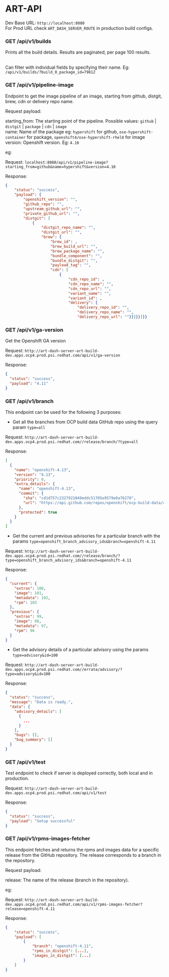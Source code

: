 # ART-API

Dev Base URL: ```http://localhost:8080``` <br>
For Prod URL check `ART_DASH_SERVER_ROUTE` in production build configs.

### GET /api/v1/builds

Prints all the build details. Results are paginated, per page 100 results. <br><br>

Can filter with individual fields by specifying their name. Eg: ```/api/v1/builds/?build_0_package_id=79812```

### GET /api/v1/pipeline-image

Endpoint to get the image pipeline of an image, starting from github, distgit, brew, cdn or delivery repo name.

Request payload:

starting_from: The starting point of the pipeline. Possible values: `github` | `distgit` | `package` | `cdn`
| `image` <br>
name: Name of the package eg: `hypershift` for github, `ose-hypershift-container` for
package, `openshift4/ose-hypershift-rhel8` for image<br>
version: Openshift version. Eg: `4.10`

eg:

Request: `localhost:8080/api/v1/pipeline-image?starting_from=github&name=hypershift&version=4.10`

Response:

```json
{
    "status": "success",
    "payload": {
        "openshift_version": "",
        "github_repo": "",
        "upstream_github_url": "",
        "private_github_url": "",
        "distgit": [
            {
                "distgit_repo_name": "",
                "distgit_url": "",
                "brew": {
                    "brew_id": ,
                    "brew_build_url": "",
                    "brew_package_name": "",
                    "bundle_component": "",
                    "bundle_distgit": "",
                    "payload_tag": "",
                    "cdn": [
                        {
                            "cdn_repo_id": ,
                            "cdn_repo_name": "",
                            "cdn_repo_url": "",
                            "variant_name": "",
                            "variant_id": ,
                            "delivery": {
                                "delivery_repo_id": "",
                                "delivery_repo_name": "",
                                "delivery_repo_url": ""}}]}}]}}
```

### GET /api/v1/ga-version

Get the Openshift GA version

Request: ``http://art-dash-server-art-build-dev.apps.ocp4.prod.psi.redhat.com/api/v1/ga-version``

Response:

```json
{
  "status": "success",
  "payload": "4.11"
}
```

### GET /api/v1/branch

This endpoint can be used for the following 3 purposes:

- Get all the branches from OCP build data GitHub repo using the query param ``type=all``

Request: ``http://art-dash-server-art-build-dev.apps.ocp4.prod.psi.redhat.com//release/branch/?type=all``

Response:

```json
[
  {
    "name": "openshift-4.13",
    "version": "4.13",
    "priority": 0,
    "extra_details": {
      "name": "openshift-4.13",
      "commit": {
        "sha": "cd1d757c2327921049eddc51705e9579e0a76278",
        "url": "https://api.github.com/repos/openshift/ocp-build-data/commits/cd1d757c2327921049eddc51705e9579e0a76278"
      },
      "protected": true
    }
  }
]
```

- Get the current and previous advisories for a particular branch with the
  params ``type=openshift_branch_advisory_ids&branch=openshift-4.11``

Request: ``http://art-dash-server-art-build-dev.apps.ocp4.prod.psi.redhat.com//release/branch/?type=openshift_branch_advisory_ids&branch=openshift-4.11``

Response:

```json
{
  "current": {
    "extras": 100,
    "image": 101,
    "metadata": 102,
    "rpm": 103
  },
  "previous": {
    "extras": 99,
    "image": 98,
    "metadata": 97,
    "rpm": 96
  }
}
```

- Get the advisory details of a particular advisory using the params ``type=advisory&id=100``

Request: ``http://art-dash-server-art-build-dev.apps.ocp4.prod.psi.redhat.com//errata/advisory/?type=advisory&id=100``

Response:

```json
{
  "status": "success",
  "message": "Data is ready.",
  "data": {
    "advisory_details": [
      {
        ...
      }
    ],
    "bugs": [],
    "bug_summary": []
  }
}
```

### GET /api/v1/test

Test endpoint to check if server is deployed correctly, both local and in production.

Request: ``http://art-dash-server-art-build-dev.apps.ocp4.prod.psi.redhat.com/api/v1/test``

Response:

```json
{
  "status": "success",
  "payload": "Setup successful"
}
```

### GET /api/v1/rpms-images-fetcher

This endpoint fetches and returns the rpms and images data for a specific release from the GitHub repository. The release corresponds to a branch in the repository.

Request payload:

release: The name of the release (branch in the repository).

eg:

Request: `http://art-dash-server-art-build-dev.apps.ocp4.prod.psi.redhat.com/api/v1/rpms-images-fetcher?release=openshift-4.11`

Response:

```json
{
    "status": "success",
    "payload": [
        {
            "branch": "openshift-4.11",
            "rpms_in_distgit": [...],
            "images_in_distgit": [...]
        }
    ]
}
```
